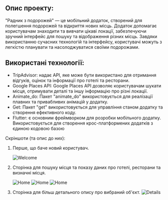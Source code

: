 ## Опис проекту: 
"Радник з подорожей" — це мобільний додаток, створений для полегшення подорожей та відкриття нових місць. Додаток допомагає користувачам знаходити та вивчати цікаві локації, забезпечуючи зручний інтерфейс для пошуку та відображення різних місць. Завдяки використанню сучасних технологій та інтерфейсу, користувачі можуть з легкістю планувати та насолоджуватися своїми подорожами.

## Використані технології:
- TripAdvisor: надає API, яке може бути використано для отримання відгуків, оцінок та інформації про готелі та ресторани.
- Google Places API: Google Places API дозволяє користувачам шукати місця, отримувати деталі та іншу інформацію про різні локації.
- Animate_do: Пакет "animate_do" використовується для реалізації плавних та привабливих анімацій у додатку.
- Get: Пакет "get" використовується для управління станом додатку та створення ефективного коду.
- Flutter: є основним фреймворком для розробки мобільного додатку. Використовується для створення крос-платформених додатків з єдиною кодовою базою

Скріншоти (та опис до них):

1)
   Перше, що баче новий користувач.

   ![Welcome](screenshots/welcome_screen.png)

3) Сторінка для пошуку місця та показу даних про готелі, ресторани та визначні місця.

   ![Home](screenshots/main_screen_1.png)
   ![Home](screenshots/main_screen_2.png)
   ![Home](screenshots/main_screen_3.png)

3)  Сторінка для більш детального опису про вибраний об'єкт.
   ![Details](screenshots/details_screen.png)
 
